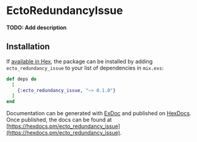 # EctoRedundancyIssue

**TODO: Add description**

## Installation

If [available in Hex](https://hex.pm/docs/publish), the package can be installed
by adding `ecto_redundancy_issue` to your list of dependencies in `mix.exs`:

```elixir
def deps do
  [
    {:ecto_redundancy_issue, "~> 0.1.0"}
  ]
end
```

Documentation can be generated with [ExDoc](https://github.com/elixir-lang/ex_doc)
and published on [HexDocs](https://hexdocs.pm). Once published, the docs can
be found at [https://hexdocs.pm/ecto_redundancy_issue](https://hexdocs.pm/ecto_redundancy_issue).

